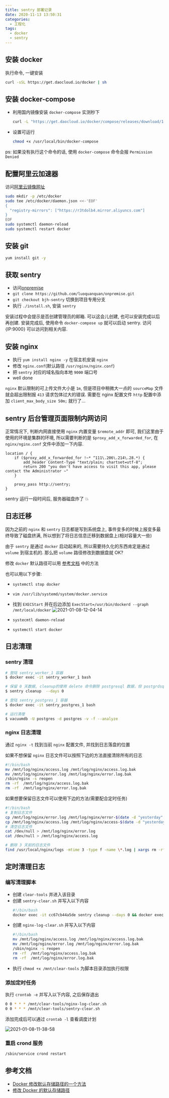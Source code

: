 ```yaml
---
title: sentry 部署记录
date: 2020-11-13 13:50:31
categories:
  - 工程化
tags:
  - docker
  - sentry
---
```


## 安装 docker

执行命令, 一键安装

```bash
curl -sSL https://get.daocloud.io/docker | sh
```

## 安装 docker-compose

- 利用国内镜像安装 `docker-compose` 实测秒下
    ```bash
    curl -L "https://get.daocloud.io/docker/compose/releases/download/1.27.4/docker-compose-$(uname -s)-$(uname -m)" -o /usr/local/bin/docker-compose
    ```

- 设置可运行
    ```bash
    chmod +x /usr/local/bin/docker-compose
    ```

ps: 如果没有执行这个命令的话, 使用 `docker-compose` 命令会报 `Permission Denied`

## 配置阿里云加速器

访问[阿里云镜像网址](https://cr.console.aliyun.com/cn-hangzhou/instances/mirrors?spm=5176.12901015.0.i12901015.76b5525caiPyWb)

```bash
sudo mkdir -p /etc/docker
sudo tee /etc/docker/daemon.json <<-'EOF'
{
  "registry-mirrors": ["https://r3tdolb4.mirror.aliyuncs.com"]
}
EOF
sudo systemctl daemon-reload
sudo systemctl restart docker
```

## 安装 git

```bash
yum install git -y
```

## 获取 sentry

- 访问[onpremise](https://github.com/luoquanquan/onpremise.git)
- `git clone https://github.com/luoquanquan/onpremise.git`
- `git checkout bjh-sentry` 切换到项目专用分支
- 执行 `./install.sh`, 安装 `sentry`

安装过程中会提示是否创建管理员的邮箱. 可以这会儿创建, 也可以安装完成以后再创建. 安装完成后, 使用命令 `docker-compose up` 就可以启动 sentry. 访问 {IP:9000} 可以访问到相关内容.

## 安装 nginx

- 执行 `yum install nginx -y` 在宿主机安装 `nginx`
- 修改 `nginx.conf`(默认路径 `/usr/nginx/nginx.conf`)
- 把 `sentry` 对应的域名指向本地 `9000` 端口号
- well done

`nginx` 默认限制的可上传文件大小是 `1m`, 但是项目中稍微大一点的 `sourceMap` 文件就会超出限制报 `413` 请求包体过大的错误. 需要在 nginx 配置文件 `http` 配置中添加 `client_max_body_size 50m;` 就行了...

## sentry 后台管理页面限制内网访问

正常情况下, 判断内网直接使用 `nginx` 内置变量 `$remote_addr` 即可, 我们这里由于使用的环境是集群的环境, 所以需要判断的是 `$proxy_add_x_forwarded_for`, 在 `nginx/nginx.conf` 文件中添加一下内容.

```nginx
location / {
    if ($proxy_add_x_forwarded_for !~* ^111\.206\.214\.28.*) {
        add_header Content-Type "text/plain; chartset=utf-8";
        return 200 "you don't have access to visit this app, please contact the Administrator ~"
    }

    proxy_pass http://sentry;
}
```

sentry 运行一段时间后, 服务器磁盘炸了 💥

## 日志迁移

因为之前的 `nginx` 和 `sentry` 日志都是写到系统盘上, 事件变多的时候上报变多最终导致了磁盘挤满, 所以想到了将日志信息迁移到数据盘上(相对容量大一些)

由于 `sentry` 是通过 `docker` 启动起来的, 所以需要持久化的东西肯定是通过 `volume` 到宿主机的. 那么把 `volume` 路径修改到数据盘就 OK?

修改 `docker` 默认路径可以用 [参考文档](https://zhuanlan.zhihu.com/p/95533274) 中的方法

也可以用以下步骤:

- `systemctl stop docker`
- `vim /usr/lib/systemd/system/docker.service`
- 找到 `EXECStart` 并在后边添加 `ExecStart=/usr/bin/dockerd --graph /mnt/local/docker`
![2021-01-08-12-04-14](http://handle-note-img.niubishanshan.top/2021-01-08-12-04-14.png)

- `systecmtl daemon-reload`
- `systemctl start docker`

## 日志清理

### sentry 清理

```bash
# 登陆 sentry_worker_1 容器
$ docker exec -it sentry_worker_1 bash

# 保留 0 天数据, cleanup的使用 delete 命令删除 postgresql 数据，但 postgrdsql 对于delete, update 等操作, 只是将对应行标志为 DEAD, 并没有真正释放磁盘空间
$ sentry cleanup  --days 0

# 登陆 sentry_postgres_1 容器
$ docker exec -it sentry_postgres_1 bash

# 运行清理
$ vacuumdb -U postgres -d postgres -v -f --analyze
```

### nginx 日志清理

通过 `nginx -t` 找到当前 `nginx` 配置文件, 并找到日志落盘的位置

如果不想保留 `nginx` 日志文件可以按照下边的方法直接清除所有的日志

```bash
#!/bin/bash
mv /mnt/log/nginx/access.log /mnt/log/nginx/access.log.bak
mv /mnt/log/nginx/error.log /mnt/log/nginx/error.log.bak
/sbin/nginx -s reopen
rm -rf  /mnt/log/nginx/access.log.bak
rm -rf  /mnt/log/nginx/error.log.bak
```

如果想要保留日志文件可以使用下边的方法(需要配合定时任务)

```bash
#!/bin/bash
# 复制日志文件
cp /mnt/log/nginx/error.log /mnt/log/nginx/error-$(date -d "yesterday" +"%Y%m%d").log
cp /mnt/log/nginx/access.log /mnt/log/nginx/access-$(date -d "yesterday" +"%Y%m%d").log
# 清空日志文件
cat /dev/null > /mnt/log/nginx/error.log
cat /dev/null > /mnt/log/nginx/access.log

# 删除 3 天前的日志文件
find /usr/local/nginx/logs -mtime 3 -type f -name \*.log | xargs rm -rf
```

## 定时清理日志

### 编写清理脚本

- 创建 `clear-tools` 并进入该目录
- 创建 `sentry-clear.sh` 并写入以下内容
    ```bash
    #!/bin/bash
    docker exec -it cc67cb44a5de sentry cleanup --days 0 && docker exec -it 7f7b67da4eae vacuumdb -U postgres -d postgres -v -f --analyze
    ```
- 创建 `nginx-log-clear.sh` 并写入以下内容
    ```bash
    #!/bin/bash
    mv /mnt/log/nginx/access.log /mnt/log/nginx/access.log.bak
    mv /mnt/log/nginx/error.log /mnt/log/nginx/error.log.bak
    /sbin/nginx -s reopen
    rm -rf  /mnt/log/nginx/access.log.bak
    rm -rf  /mnt/log/nginx/error.log.bak
    ```
- 执行 `chmod +x /mnt/clear-tools` 为脚本目录添加执行权限

### 添加定时任务

执行 `crontab -e` 并写入以下内容, 之后保存退出

```bash
0 0 * * * /mnt/clear-tools/nginx-log-clear.sh
0 0 * * * /mnt/clear-tools/sentry-clear.sh
```

添加完成后可以通过 `crontab -l` 查看调度计划

![2021-01-08-11-38-58](http://handle-note-img.niubishanshan.top/2021-01-08-11-38-58.png)

### 重启 crond 服务

```bash
/sbin/service crond restart
```

## 参考文档

- [Docker 修改默认存储路径的一个方法](https://www.cnblogs.com/jinanxiaolaohu/p/8301786.html)
- [修改 Docker 的默认存储路径](https://zhuanlan.zhihu.com/p/95533274)
